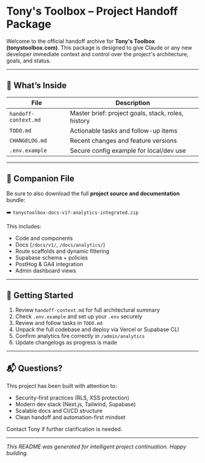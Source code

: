 # Tony's Toolbox – Project Handoff Package

Welcome to the official handoff archive for **Tony's Toolbox (tonystoolbox.com)**. This package is designed to give Claude or any new developer immediate context and control over the project's architecture, goals, and status.

---

## 🧭 What’s Inside

| File | Description |
|------|-------------|
| `handoff-context.md` | Master brief: project goals, stack, roles, history |
| `TODO.md` | Actionable tasks and follow-up items |
| `CHANGELOG.md` | Recent changes and feature versions |
| `.env.example` | Secure config example for local/dev use |

---

## 🔗 Companion File

Be sure to also download the full **project source and documentation** bundle:

➡️ `tonystoolbox-docs-v17-analytics-integrated.zip`

This includes:
- Code and components
- Docs (`/docs/v1/`, `/docs/analytics/`)
- Route scaffolds and dynamic filtering
- Supabase schema + policies
- PostHog & GA4 integration
- Admin dashboard views

---

## 🚀 Getting Started

1. Review `handoff-context.md` for full architectural summary
2. Check `.env.example` and set up your `.env` securely
3. Review and follow tasks in `TODO.md`
4. Unpack the full codebase and deploy via Vercel or Supabase CLI
5. Confirm analytics fire correctly in `/admin/analytics`
6. Update changelogs as progress is made

---

## 📬 Questions?

This project has been built with attention to:
- Security-first practices (RLS, XSS protection)
- Modern dev stack (Next.js, Tailwind, Supabase)
- Scalable docs and CI/CD structure
- Clean handoff and automation-first mindset

Contact Tony if further clarification is needed.

---

_This README was generated for intelligent project continuation. Happy building._

